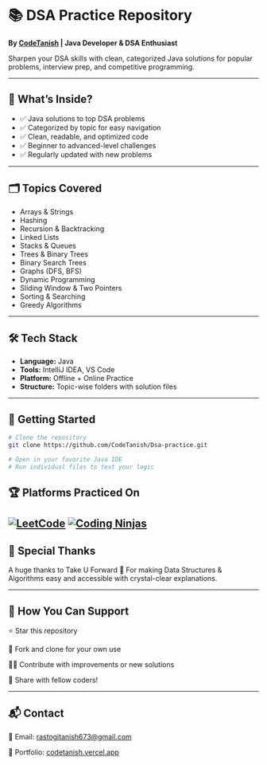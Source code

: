 # 📚 DSA Practice Repository

**By [CodeTanish](https://github.com/CodeTanish) | Java Developer & DSA Enthusiast**

Sharpen your DSA skills with clean, categorized Java solutions for popular problems, interview prep, and competitive programming.

---

## 🧠 What’s Inside?

- ✅ Java solutions to top DSA problems  
- ✅ Categorized by topic for easy navigation  
- ✅ Clean, readable, and optimized code  
- ✅ Beginner to advanced-level challenges  
- ✅ Regularly updated with new problems  

---

## 🗂️ Topics Covered

- Arrays & Strings  
- Hashing  
- Recursion & Backtracking  
- Linked Lists  
- Stacks & Queues  
- Trees & Binary Trees  
- Binary Search Trees  
- Graphs (DFS, BFS)  
- Dynamic Programming  
- Sliding Window & Two Pointers  
- Sorting & Searching  
- Greedy Algorithms  

---

## 🛠 Tech Stack

- **Language:** Java  
- **Tools:** IntelliJ IDEA, VS Code  
- **Platform:** Offline + Online Practice  
- **Structure:** Topic-wise folders with solution files

---

## 🚀 Getting Started

```bash
# Clone the repository
git clone https://github.com/CodeTanish/Dsa-practice.git

# Open in your favorite Java IDE
# Run individual files to test your logic

```

## 🏆 Platforms Practiced On

[![LeetCode](https://img.shields.io/badge/LeetCode-FFA116?style=for-the-badge&logo=leetcode&logoColor=black)](https://leetcode.com/)
[![Coding Ninjas](https://img.shields.io/badge/Coding%20Ninjas-DD6620?style=for-the-badge&logo=google-classroom&logoColor=white)](https://www.codingninjas.com/)
---

## 🙏 Special Thanks

A huge thanks to Take U Forward 🚀
For making Data Structures & Algorithms easy and accessible with crystal-clear explanations.

---

## 🙌 How You Can Support

⭐ Star this repository

🍴 Fork and clone for your own use

🧑‍💻 Contribute with improvements or new solutions

📢 Share with fellow coders!

---

## 📬 Contact

📧 Email: [rastogitanish673@gmail.com](mailto:rastogitanish673@gmail.com)

💼 Portfolio: [codetanish.vercel.app](https://codetanish.vercel.app)
